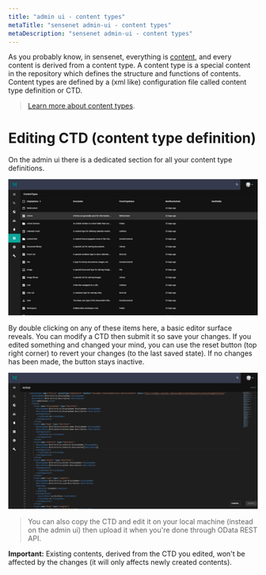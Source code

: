 ```yaml
---
title: "admin ui - content types"
metaTitle: "sensenet admin-ui - content types"
metaDescription: "sensenet admin-ui - content types"
---
```


As you probably know, in sensenet, everything is [content](/content/concepts/content-management), and every content is derived from a content type.
A content type is a special content in the repository which defines the structure and functions of contents. Content types are defined by a (xml like) configuration file called content type definition or CTD.

> [Learn more about content types](content/concepts/content-management/03-content-types).

# Editing CTD (content type definition)

On the admin ui there is a dedicated section for all your content type definitions.

![contenttype_tab](/content/guides/img/contenttype_tab.png)

By double clicking on any of these items here, a basic editor surface reveals. You can modify a CTD then submit it so save your changes. If you edited something and changed your mind, you can use the reset button (top right corner) to revert your changes (to the last saved state). If no changes has been made, the button stays inactive.

![contenttype_tab](/content/guides/img/contenttype_edit.png)

> You can also copy the CTD and edit it on your local machine (instead on the admin ui) then upload it when you're done through OData REST API.

**Important:**
Existing contents, derived from the CTD you edited, won't be affected by the changes (it will only affects newly created contents).


